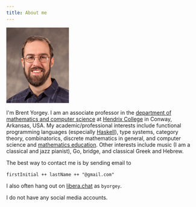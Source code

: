 ```yaml
---
title: About me
---
```


<section>

![](images/brent.jpg)

I'm Brent Yorgey. I am an associate professor in the [department of
mathematics and computer science](http://ozark.hendrix.edu/) at
[Hendrix College](http://www.hendrix.edu/) in Conway, Arkansas,
USA. My academic/professional interests include functional programming
languages (especially [Haskell](http://haskell.org/)), type systems,
category theory, combinatorics, discrete mathematics in general, and
computer science and [mathematics
education](http://www.mathlesstraveled.com/). Other interests include
music (I am a classical and jazz pianist), Go, bridge, and classical
Greek and Hebrew.

The best way to contact me is by sending email to

```
firstInitial ++ lastName ++ "@gmail.com"
```

I also often hang out on [libera.chat](https://libera.chat/) as `byorgey`.

I do not have any social media accounts.
